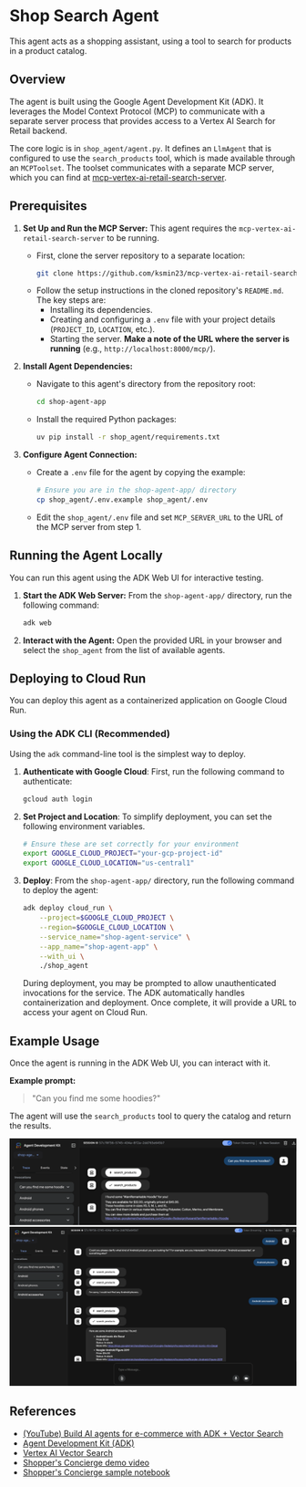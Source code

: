# Shop Search Agent

This agent acts as a shopping assistant, using a tool to search for products in a product catalog.

## Overview

The agent is built using the Google Agent Development Kit (ADK). It leverages the Model Context Protocol (MCP) to communicate with a separate server process that provides access to a Vertex AI Search for Retail backend.

The core logic is in `shop_agent/agent.py`. It defines an `LlmAgent` that is configured to use the `search_products` tool, which is made available through an `MCPToolset`. The toolset communicates with a separate MCP server, which you can find at [mcp-vertex-ai-retail-search-server](https://github.com/ksmin23/mcp-vertex-ai-retail-search-server).

## Prerequisites

1.  **Set Up and Run the MCP Server:** This agent requires the `mcp-vertex-ai-retail-search-server` to be running.
    *   First, clone the server repository to a separate location:
        ```bash
        git clone https://github.com/ksmin23/mcp-vertex-ai-retail-search-server.git
        ```
    *   Follow the setup instructions in the cloned repository's `README.md`. The key steps are:
        *   Installing its dependencies.
        *   Creating and configuring a `.env` file with your project details (`PROJECT_ID`, `LOCATION`, etc.).
        *   Starting the server. **Make a note of the URL where the server is running** (e.g., `http://localhost:8000/mcp/`).

2.  **Install Agent Dependencies:**
    *   Navigate to this agent's directory from the repository root:
        ```bash
        cd shop-agent-app
        ```
    *   Install the required Python packages:
        ```bash
        uv pip install -r shop_agent/requirements.txt
        ```

3.  **Configure Agent Connection:**
    *   Create a `.env` file for the agent by copying the example:
        ```bash
        # Ensure you are in the shop-agent-app/ directory
        cp shop_agent/.env.example shop_agent/.env
        ```
    *   Edit the `shop_agent/.env` file and set `MCP_SERVER_URL` to the URL of the MCP server from step 1.

## Running the Agent Locally

You can run this agent using the ADK Web UI for interactive testing.

1.  **Start the ADK Web Server:** From the `shop-agent-app/` directory, run the following command:
    ```bash
    adk web
    ```
2.  **Interact with the Agent:** Open the provided URL in your browser and select the `shop_agent` from the list of available agents.

## Deploying to Cloud Run

You can deploy this agent as a containerized application on Google Cloud Run.

### Using the ADK CLI (Recommended)

Using the `adk` command-line tool is the simplest way to deploy.

1.  **Authenticate with Google Cloud**:
    First, run the following command to authenticate:
    ```bash
    gcloud auth login
    ```

2.  **Set Project and Location**:
    To simplify deployment, you can set the following environment variables.
    ```bash
    # Ensure these are set correctly for your environment
    export GOOGLE_CLOUD_PROJECT="your-gcp-project-id"
    export GOOGLE_CLOUD_LOCATION="us-central1"
    ```

3.  **Deploy**:
    From the `shop-agent-app/` directory, run the following command to deploy the agent:
    ```bash
    adk deploy cloud_run \
        --project=$GOOGLE_CLOUD_PROJECT \
        --region=$GOOGLE_CLOUD_LOCATION \
        --service_name="shop-agent-service" \
        --app_name="shop-agent-app" \
        --with_ui \
        ./shop_agent
    ```
    During deployment, you may be prompted to allow unauthenticated invocations for the service. The ADK automatically handles containerization and deployment. Once complete, it will provide a URL to access your agent on Cloud Run.


## Example Usage

Once the agent is running in the ADK Web UI, you can interact with it.

**Example prompt:**
> "Can you find me some hoodies?"

The agent will use the `search_products` tool to query the catalog and return the results.

![](./assets/shop-agent-01.png)
![](./assets/shop-agent-02.png)

## References

- [(YouTube) Build AI agents for e-commerce with ADK + Vector Search](https://www.youtube.com/watch?v=UIntXBP--gI)
- [Agent Development Kit (ADK)](https://goo.gle/3RGrB9T)
- [Vertex AI Vector Search](https://goo.gle/3T5xxK5)
- [Shopper's Concierge demo video](https://goo.gle/4jRbMJb)
- [Shopper's Concierge sample notebook](https://goo.gle/4kMkxot)